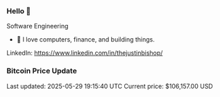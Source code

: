 ### Hello 🤙  

Software Engineering

- 🔭 I love computers, finance, and building things.
  
LinkedIn: https://www.linkedin.com/in/thejustinbishop/  






























































































































































































































































































































































































































































































































### Bitcoin Price Update
Last updated: 2025-05-29 19:15:40 UTC
Current price: $106,157.00 USD
